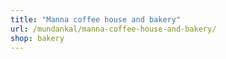 ```yaml
---
title: "Manna coffee house and bakery"
url: /mundankal/manna-coffee-house-and-bakery/
shop: bakery
---
```

